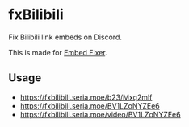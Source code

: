 # fxBilibili

Fix Bilibili link embeds on Discord.

This is made for [Embed Fixer](https://github.com/seriaati/embed-fixer).

## Usage

- https://fxbilibili.seria.moe/b23/Mxq2mlf
- https://fxbilibili.seria.moe/BV1LZoNYZEe6
- https://fxbilibili.seria.moe/video/BV1LZoNYZEe6
